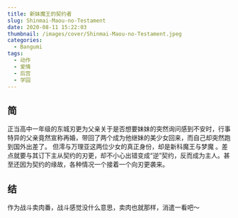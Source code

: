 ```yaml
---
title: 新妹魔王的契约者
slug: Shinmai-Maou-no-Testament
date: 2020-08-11 15:22:03
thumbnail: /images/cover/Shinmai-Maou-no-Testament.jpeg
categories:
  - Bangumi
tags:
  - 动作
  - 爱情
  - 后宫
  - 学园
---
```


## 简

正当高中一年级的东城刃更为父亲关于是否想要妹妹的突然询问感到不安时，行事特异的父亲竟然宣称再婚，带回了两个成为他继妹的美少女回来，而自己却突然跑到国外出差了。
但澪与万理亚这两位少女的真正身份，却是新科魔王与梦魔 。差点就要与其订下主从契约的刃更，却不小心出错变成“逆”契约，反而成为主人。甚至还因为契约的缘故，各种情况一个接着一个向刃更袭来。

## 结

作为战斗卖肉番，战斗感觉没什么意思，卖肉也就那样，消遣一看吧～
